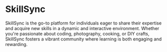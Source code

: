 # SkillSync
SkillSync is the go-to platform for individuals eager to share their expertise and acquire new skills in a dynamic and interactive environment. Whether you're passionate about coding, photography, cooking, or DIY crafts, SkillSync fosters a vibrant community where learning is both engaging and rewarding.
